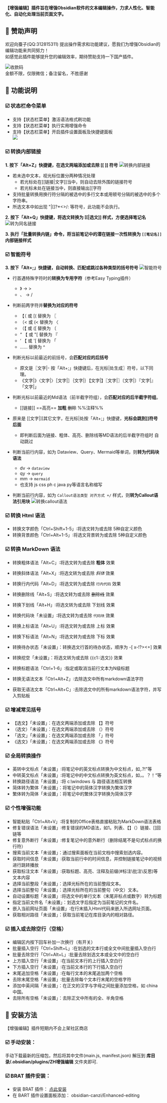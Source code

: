 **【增强编辑】插件旨在增强Obsidian软件的文本编辑操作，力求人性化、智能化、自动化处理当前页面文字。**

## 📣 赞助声明
欢迎向蚕子(QQ:312815311) 提出操作需求和功能建议，愿我们为增强Obsidian的编辑功能来共同努力！  
如感觉此插件能够提升您的编辑效率，期待赞助支持一下国产插件。

![收款码](https://user-images.githubusercontent.com/16410542/163940657-65036cc5-aa18-40e1-923e-d4fb1ed658e3.png)  
金额不限，仅限微信；备注留名，不胜感谢

## 📣 功能说明
### ☑️ 状态栏命令菜单
- 支持【状态栏菜单】激活语法格式刷功能
- 支持【状态栏菜单】执行实用增强命令
- 支持【状态栏菜单】开启插件设置面板及快捷键面板  
![](https://user-images.githubusercontent.com/16410542/163715581-c1837e9c-b89a-4279-bfa3-68a3000eb39a.png)

### ☑️ 转换内部链接
**1. 按下「Alt+Z」快捷键，在选文两端添加或去除 \[\[ ]] 符号**
![转换内部链接](https://user-images.githubusercontent.com/16410542/161437571-10987a6d-ff0f-4ef1-9193-f2b0602f18e4.gif)

- 若未选中文本，视光标位置分两种情况处理
	- 若光标处在\[\[链接|文字]]当中，则自动去除外围的链接符号
	- 若光标未处在链接当中，则直接输出\[\[字符
- 支持批量转换用换行符分隔的被选中的多行文本或用顿号分隔的被选中的多个字符串。
- 所选文本中如出现 "|[]?\*<>/: 等符号，此功能不会执行。

**2. 按下「Alt+Q」快捷键，将选文转换为 \[\[|选文]] 样式，方便选择笔记名**
![转为同名链接](https://user-images.githubusercontent.com/16410542/161437746-24db8f7a-c2f9-466e-b0d1-c16ade9bbcfc.gif)

**3. 执行「批量转换内链」命令，将当前笔记中的潜在链接一次性转换为 `[[笔记名]]` 内部链接样式**

### ☑️ 智能符号
**3. 按下「Alt+;」快捷键，自动转换、匹配或跳过各种类型的括号符号**
![智能符号](https://user-images.githubusercontent.com/16410542/161437355-79562ee8-60a7-41d5-85d2-d0ca5da495ba.gif)

- 行首遇特殊字符时的**转换为专用字符**（参考Easy Typing插件）
	-  》  → >
	-  、 → /

- 判断前两字符并**替换为对应的符号**
	-  【（ 或  [( 替换为 〖
	-  （< 或  (< 替换为 〈
	-  （【 或  ([ 替换为 〔
	-  “ 【 或 "[  替换为 『
	-  ‘ 【 或  '[  替换为 「
	-  ……  替换为 ^

- 判断光标以前最近的前括号，会**匹配对应的后括号**
	- 原文是〖文字|-  按「Alt+;」快捷键后，在光标|处生成〗符号，以下同理。
	- 《文字|》〈文字|〉［文字|］｛文字|｝【文字|】〖文字|〗〔文字|〕『文字|』「文字|」

- 判断光标以前最近的Md语法（前半截字符组），会**匹配对应的后半截字符组**。 
	- [[链接]]  ==高亮==   **加粗** ~~删除~~ %%注释%%

- 原来是 [[文字|]]其它文字，在光标|处按「Alt+;」快捷键，**光标会跳到]]符号后面**
	- 即判断后面为链接、粗体、高亮、删除线等MD语法的后半截字符组时 自动跳过

- 判断当前行内容，如为 Dataview、Query、Mermaid等单词，则**转为代码块语法**
	- dv → ```dataview```
	- qy  → ```query```
	- mm → ```mermaid```
	- 也支持 js css ph c java py等语言名称缩写

- 判断当前行内容，如为 `Callout语法类型 对齐方式 +/` 样式，则**转为Callout语法引用块**
![转换callout语法](https://user-images.githubusercontent.com/16410542/161438754-b58e903f-514e-46e5-b71f-9dbcde406db7.gif)

### ☑️ 转换 Html 语法
- 转换文字颜色「Ctrl+Shift+1-5」∶将选文转为或去除 5种自定义颜色
- 转换背景颜色「Ctrl+Alt+1-5」∶将选文背景转为或去除 5种自定义颜色

### ☑️ 转换 MarkDown 语法
- 转换粗体语法「Alt+C」∶将选文转为或去除 **粗体** 效果
- 转换斜体语法「Alt+X」∶将选文转为或去除 _斜体_ 效果
- 转换行内代码「Alt+D」∶将选文转为或去除 `行内代码` 效果
- 转换删除线「Alt+S」∶将选文转为或去除 ~~删除线~~ 效果
- 转换下划线「Alt+H」∶将选文转为或去除 下划线 效果
- 转换代码块「未设置」∶将选文转为或去除 ```代码块``` 效果
- 转换上标语法「Alt+U」∶将选文转为或去除 上标 效果
- 转换下标语法「Alt+N」∶将选文转为或去除 下标 效果
- 转换待办状态「未设置」：转换选文行首的待办状态，顺序为 -[ x-!?><+] 效果
- 转换挖空「未设置」：将选文转为或去除 {{c1::选文}} 效果
- 转换标题语法「Ctrl+1-6」∶指定或取消当前行文本为N级标题

- 转换无语法文本「Ctrl+Alt+Z」∶去除选文中所有markdown语法字符
- 获取无语法文本「Ctrl+Alt+C」∶去除选文中的所有markdown语法字符，并写入剪贴板

### ☑️ 增减常见括号
- 【选文】「未设置」：在选文两端添加或去除 【】符号
- （选文）「未设置」：在选文两端添加或去除 （）符号
- 「选文」「未设置」：在选文两端添加或去除 「」符号
- 《选文》「未设置」：在选文两端添加或去除 《》符号

### ☑️ 全局转换操作
- 英转中文标点「未设置」∶将笔记中的英文标点转换为中文标点，如,.?!"等
- 中转英文标点「未设置」∶将笔记中的中文标点转换为英文标点，如，。？！“等
- 转换路径语法「未设置」∶将 c:\\windows 与 [](file:///c:\/windows) 路径语法相互转换
- 简体转为繁体「未设置」：将笔记中的简体汉字转换为繁体汉字
- 繁体转为简体「未设置」：将笔记中的繁体汉字转换为简体汉字

### ☑️ 个性增强功能
- 智能粘贴「Ctrl+Alt+V」∶将复制的Office表格直接粘贴为MarkDown语法表格
- 修复错误语法「未设置」∶修复错误的MD语法，如1。列表、【】（）链接、[[]]()回链等
- 修复意外断行「未设置」∶修复笔记中的意外断行（删除结尾不是句式标点的换行符）
- 搜索当前文本「未设置」：通过搜索面板在当前文档中搜索划选内容。
- 获取时间信息「未设置」∶获取当前行中的时间信息，并控制链接笔记中的视频进行跳转播放
- 获取标注文本「未设置」∶获取标题、高亮、注释及前缀(#标注\批注\反思)等文本内容
- 选择当前整段「未设置」：选择光标所在的当前整段文本。
- 选择当前整句「未设置」：选择光标所在的当前整句（中文）文本。
- 自动设置标题「未设置」∶将选文中的单行文本（末尾非标点或数字）转为标题
- 指定当前文件名「未设置」：划选文字后指定为当前笔记的文件名。
- 嵌入当前网址页面「未设置」∶在行末插入Html代码来嵌入所选网址页面。
- 获取相对路径「未设置」：获取当前笔记在库目录内的相对路径。

### ☑️ 插入或去除空行（空格）
- 编辑区内按下回车补加一次换行（有开关）
- 批量插入空行「Ctrl+Shift+L」∶在划选的文本行或全文中间批量插入空白行
- 批量去除空行「Ctrl+Alt+L」∶批量去除划选文本或全文中的空白行
- 上方插入空行「未设置」∶在当前文本行的上行插入空白行
- 下方插入空行「未设置」∶在当前文本行的下行插入空白行
- 末尾追加空格「未设置」∶在每行文本的末尾追加两个空格
- 去除末尾空格「未设置」∶批量去除每个文本行末尾的空格字符
- 添加中英间隔「未设置」：在正文的汉字与字母之间批量添加空格，如 china 中国。
- 去除所有空格「未设置」：去除正文中所有的全、半角空格


## 📣 安装方法
【增强编辑】插件短期内不会上架社区商店

### ☑️ 手动安装：
手动下载最新的压缩包，然后将其中文件(main.js, manifest.json) 解压到 **库目录/.obsidian/plugins/ZH增强编辑** 文件夹即可.

### ☑️ BRAT 插件安装：
- 安装 BRAT 插件： [点此安装](https://github.com/TfTHacker/obsidian42-brat)
- 在 BART 插件设置面板添加： obsidian-canzi/Enhanced-editing


